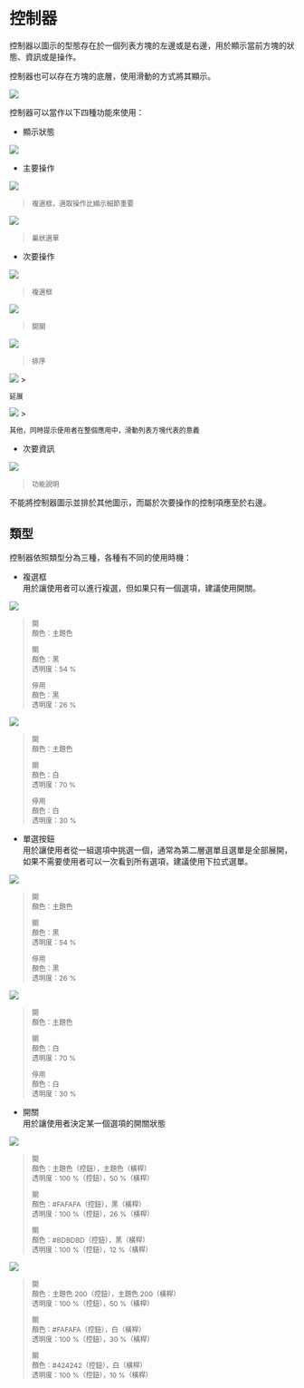 # 控制器
控制器以圖示的型態存在於一個列表方塊的左邊或是右邊，用於顯示當前方塊的狀態、資訊或是操作。

控制器也可以存在方塊的底層，使用滑動的方式將其顯示。

![](http://material-design.storage.googleapis.com/publish/material_v_4/material_ext_publish/0Bx4BSt6jniD7TWlQcWJZRE1NQ1U/components_listcontrols_usage.png)

控制器可以當作以下四種功能來使用：
* 顯示狀態

![](http://material-design.storage.googleapis.com/publish/material_v_4/material_ext_publish/0Bx4BSt6jniD7MEdoQjlzVjZZOVk/components_listcontrols_menu1.png)

* 主要操作  

![](http://material-design.storage.googleapis.com/publish/material_v_4/material_ext_publish/0Bx4BSt6jniD7Vnh0b0VhSlE5ajg/components_listcontrols_checkbox1.png)
> <p style="font-size: 12px">複選框，選取操作比顯示細節重要</p>

![](http://material-design.storage.googleapis.com/publish/material_v_4/material_ext_publish/0Bx4BSt6jniD7MTZ3SU1HZ1V3dVE/components_listcontrols_menu3.png)
> <p style="font-size: 12px">巢狀選單</p>

* 次要操作  

![](http://material-design.storage.googleapis.com/publish/material_v_4/material_ext_publish/0Bx4BSt6jniD7YUQ5TEFVT3ZJQjg/components_listcontrols_checkbox2.png)
> <p style="font-size: 12px">複選框</p>

![](http://material-design.storage.googleapis.com/publish/material_v_4/material_ext_publish/0Bzhp5Z4wHba3ZDhGVEFDTFQya2s/components_listcontrols_switch.png)
> <p style="font-size: 12px">開關</p>

![](http://material-design.storage.googleapis.com/publish/material_v_4/material_ext_publish/0Bx4BSt6jniD7X0pmWjRNZ21UUFE/components_listcontrols_reorder.png)
> <p style="font-size: 12px">排序</p>

<img src="http://material-design.storage.googleapis.com/publish/material_v_4/material_ext_publish/0Bzhp5Z4wHba3bl8zNGVqM19TNWM/components_listcontrols_expand2.png" style="max-width:50%"/>
> <p style="font-size: 12px">延展</p>

<img src="http://material-design.storage.googleapis.com/publish/material_v_4/material_ext_publish/0B6Okdz75tqQsVHpIeFlLM1JEXzg/components_listcontrols_leave2.png" style="max-width:50%"/>
> <p style="font-size: 12px">其他，同時提示使用者在整個應用中，滑動列表方塊代表的意義</p>

* 次要資訊  

![](http://material-design.storage.googleapis.com/publish/material_v_4/material_ext_publish/0Bx4BSt6jniD7MTlwWk9tajlPeFE/components_listcontrols_menu2.png)
> <p style="font-size: 12px">功能說明</p>

不能將控制器圖示並排於其他圖示，而屬於次要操作的控制項應至於右邊。

## 類型
控制器依照類型分為三種，各種有不同的使用時機：
* 複選框  
用於讓使用者可以進行複選，但如果只有一個選項，建議使用開關。

![](http://material-design.storage.googleapis.com/publish/material_v_4/material_ext_publish/0Bzhp5Z4wHba3cFp4WHdDaWZESmM/components_switches_check3.png)
> <p style="font-size: 12px">開<br>顏色：主題色</p>
> <p style="font-size: 12px">關<br>顏色：黑<br>透明度：54 %</p>
> <p style="font-size: 12px">停用<br>顏色：黑<br>透明度：26 %</p>

![](http://material-design.storage.googleapis.com/publish/material_v_4/material_ext_publish/0Bzhp5Z4wHba3cy1pRXJxY2dnN28/components_switches_check4.png)
> <p style="font-size: 12px">開<br>顏色：主題色</p>
> <p style="font-size: 12px">關<br>顏色：白<br>透明度：70 %</p>
> <p style="font-size: 12px">停用<br>顏色：白<br>透明度：30 %</p>

* 單選按鈕  
用於讓使用者從一組選項中挑選一個，通常為第二層選單且選單是全部展開，如果不需要使用者可以一次看到所有選項，建議使用下拉式選單。

![](http://material-design.storage.googleapis.com/publish/material_v_4/material_ext_publish/0Bzhp5Z4wHba3cEVOUmMwZ05tU00/components_switches_radio3.png)
> <p style="font-size: 12px">開<br>顏色：主題色</p>
> <p style="font-size: 12px">關<br>顏色：黑<br>透明度：54 %</p>
> <p style="font-size: 12px">停用<br>顏色：黑<br>透明度：26 %</p>

![](http://material-design.storage.googleapis.com/publish/material_v_4/material_ext_publish/0Bzhp5Z4wHba3aWtqNWY3NmxJeHc/components_switches_radio4.png)
> <p style="font-size: 12px">開<br>顏色：主題色</p>
> <p style="font-size: 12px">關<br>顏色：白<br>透明度：70 %</p>
> <p style="font-size: 12px">停用<br>顏色：白<br>透明度：30 %</p>

* 開關  
用於讓使用者決定某一個選項的開關狀態

![](http://material-design.storage.googleapis.com/publish/material_v_4/material_ext_publish/0Bzhp5Z4wHba3Mk55RHlTUi1YaVE/components_switches_switch3.png)
> <p style="font-size: 12px">開<br>顏色：主題色（控鈕），主題色（橫桿）<br>透明度：100 %（控鈕），50 %（橫桿）</p>
> <p style="font-size: 12px">關<br>顏色：#FAFAFA（控鈕），黑（橫桿）<br>透明度：100 %（控鈕），26 %（橫桿）</p>
> <p style="font-size: 12px">關<br>顏色：#BDBDBD（控鈕），黑（橫桿）<br>透明度：100 %（控鈕），12 %（橫桿）</p>

![](http://material-design.storage.googleapis.com/publish/material_v_4/material_ext_publish/0B6Okdz75tqQsTDJPbG5DUjJOYkk/components_switches_switch4.png)
> <p style="font-size: 12px">開<br>顏色：主題色 200（控鈕），主題色 200（橫桿）<br>透明度：100 %（控鈕），50 %（橫桿）</p>
> <p style="font-size: 12px">關<br>顏色：#FAFAFA（控鈕），白（橫桿）<br>透明度：100 %（控鈕），30 %（橫桿）</p>
> <p style="font-size: 12px">關<br>顏色：#424242（控鈕），白（橫桿）<br>透明度：100 %（控鈕），10 %（橫桿）</p>